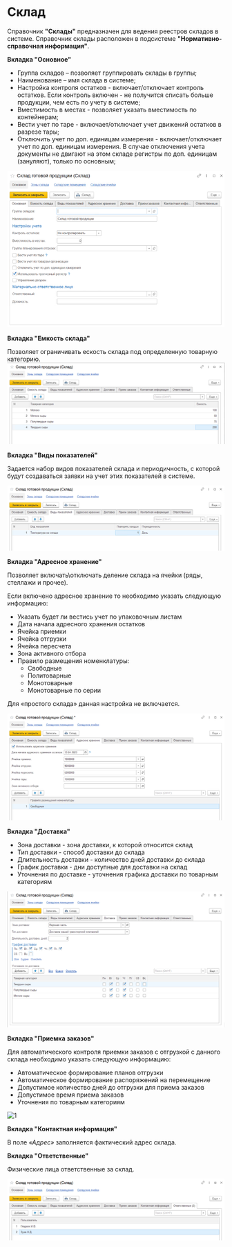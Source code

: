 # Склад

Справочник **"Склады"** предназначен для ведения реестров складов в системе. Справочник склады расположен в подсистеме **"Нормативно-справочная информация"**.

**Вкладка "Основное"**

- Группа складов – позволяет группировать склады в группы;
- Наименование – имя склада в системе;
- Настройка контроля остатков - включает/отключает контроль остатков. Если контроль включен - не получится списать больше продукции, чем есть по учету в системе;
- Вместимость в местах - позволяет указать вместимость по контейнерам;
- Вести учет по таре - включает/отключает учет движений остатков в разрезе тары;
- Отключить учет по доп. единицам измерения - включает/отключает учет по доп. единицам измерения. В случае отключения учета документы не двигают на этом складе регистры по доп. единицам (зануляют), только по основным;

![2023-04-11_15-43-11](Warehouse.assets/2023-04-11_15-43-11.png)

**Вкладка "Емкость склада"**

Позволяет ограничивать ескость склада под определенную товарную категорию.
![2023-04-18_06-17-52](Warehouse.assets/2023-04-18_06-17-52.png)

**Вкладка "Виды показателей"**

Задается набор видов показателей склада и периодичность, с которой будут создаваться заявки на учет этих показателей в системе.

![2023-04-13_17-14-16](Warehouse.assets/2023-04-13_17-14-16.png)

**Вкладка "Адресное хранение"**

Позволяет включать\отключать деление склада на ячейки (ряды, стеллажи и прочее). 

Если включено адресное хранение то необходимо указать следующую информацию:

- Указать будет ли вестись учет по упаковочным листам
- Дата  начала адресного хранения остатков
- Ячейка приемки
- Ячейка отгрузки
- Ячейка пересчета
- Зона активного отбора
- Правило размещения номенклатуры:
    - Свободные
    - Политоварные
    - Монотоварные
    - Монотоварные по серии

Для «простого склада» данная настройка не включается.

![2023-04-13_17-14-40](Warehouse.assets/2023-04-13_17-14-40.png)

**Вкладка "Доставка"**

- Зона доставки - зона доставки, к которой относится склад
- Тип доставки - способ доставки до склада
- Длительность доставки - количество дней доставки до склада
- График доставки - дни доступные для доставки на склад
- Уточнения по доставке - уточнения графика доставки по товарным категориям

![2023-04-18_06-27-04](Warehouse.assets/2023-04-18_06-27-04.png)

**Вкладка "Приемка заказов"**

Для автоматического контроля приемки заказов с отгрузкой с данного склада необходимо указать следующую информацию:
- Автоматическое формирование планов отгрузки
- Автоматическое формирование распоряжений на перемещение
- Допустимое количество дней до отгрузки для приема заказов
- Допустимое время приема заказов
- Уточнения по товарным категориям

![1](image.png)

**Вкладка "Контактная информация"**

В поле *«Адрес»* заполняется фактический адрес склада.

**Вкладка "Ответственные"**

Физические лица ответственные за склад.

![2023-04-18_06-29-23](Warehouse.assets/2023-04-18_06-29-23.png)
